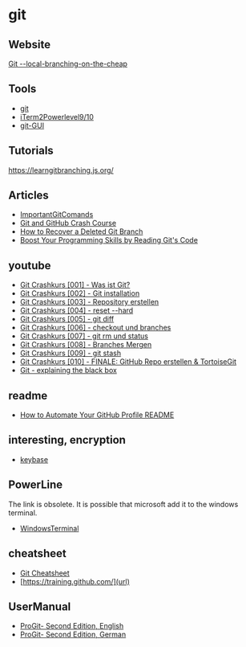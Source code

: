 # git

## Website
[Git --local-branching-on-the-cheap](https://git-scm.com/)

## Tools
* [git](https://www.git-scm.com/)  
* [iTerm2Powerlevel9/10](https://en.wikipedia.org/wiki/ITerm2)  
* [git-GUI](https://www.git-scm.com/downloads/guis)

## Tutorials
https://learngitbranching.js.org/

## Articles
* [ImportantGitComands](https://t3n.de/news/schneller-git-einstieg-befehle-1077761/?utm_campaign=meetedgar&utm_medium=social&utm_source=meetedgar.com)  
* [Git and GitHub Crash Course](https://www.freecodecamp.org/news/git-and-github-crash-course/)
* [How to Recover a Deleted Git Branch](https://morioh.com/p/d29ebe3f0b86)
* [Boost Your Programming Skills by Reading Git's Code](https://www.freecodecamp.org/news/boost-programming-skills-read-git-code/)

## youtube
* [Git Crashkurs [001] - Was ist Git?](https://youtu.be/Nkz7TnhFvWU)  
* [Git Crashkurs [002] - Git installation](https://youtu.be/5KFn0r2XrtA)  
* [Git Crashkurs [003] - Repository erstellen](https://youtu.be/8Qau5_NmF9s)  
* [Git Crashkurs [004] - reset --hard](https://youtu.be/ch-VjQW6tsg)  
* [Git Crashkurs [005] - git diff](https://youtu.be/-9hyURYmvsY)  
* [Git Crashkurs [006] - checkout und branches](https://youtu.be/tHtiehTr59I)  
* [Git Crashkurs [007] - git rm und status](https://youtu.be/QHBTc92WT1E)  
* [Git Crashkurs [008] - Branches Mergen](https://youtu.be/xyTS2yyOWnA)  
* [Git Crashkurs [009] - git stash](https://youtu.be/5rSaU-cj_J0)  
* [Git Crashkurs [010] - FINALE: GitHub Repo erstellen & TortoiseGit](https://youtu.be/qIQUfbG_s1M)  
* [Git - explaining the black box](https://youtu.be/Me73yBGqt0o)

## readme
* [How to Automate Your GitHub Profile README](https://www.freecodecamp.org/news/go-automate-your-github-profile-readme/)

## interesting, encryption
* [keybase](https://keybase.io/blog/encrypted-git-for-everyone)

## PowerLine
The link is obsolete. It is possible that microsoft add it to the windows terminal.
* [WindowsTerminal](https://docs.microsoft.com/en-us/windows/terminal/tutorials/powerline-setup)

## cheatsheet
* [Git Cheatsheet](https://ndpsoftware.com/git-cheatsheet.html#loc=index;)
* [https://training.github.com/](url)

## UserManual
* [ProGit- Second Edition, English](https://github.com/progit/progit2/releases/download/2.1.334/progit.pdf)
* [ProGit- Second Edition, German](https://github.com/progit/progit2-de/releases/download/2.1.192/progit.pdf)
